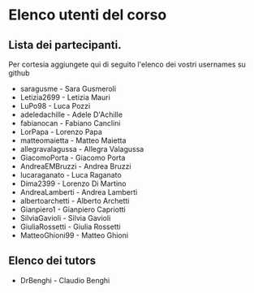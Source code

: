 # Elenco utenti del corso

## Lista dei partecipanti.

Per cortesia aggiungete qui di seguito l'elenco dei vostri usernames su github

- saragusme - Sara Gusmeroli
- Letizia2699 - Letizia Mauri
- LuPo98 - Luca Pozzi
- adeledachille - Adele D'Achille
- fabianocan - Fabiano Canclini
- LorPapa - Lorenzo Papa
- matteomaietta - Matteo Maietta
- allegravalagussa - Allegra Valagussa
- GiacomoPorta - Giacomo Porta
- AndreaEMBruzzi - Andrea Bruzzi
- lucaraganato - Luca Raganato
- Dima2399 - Lorenzo Di Martino
- AndreaLamberti - Andrea Lamberti
- albertoarchetti - Alberto Archetti
- Gianpiero1 - Gianpiero Capriotti
- SilviaGavioli - Silvia Gavioli
- GiuliaRossetti - Giulia Rossetti
- MatteoGhioni99 - Matteo Ghioni

## Elenco dei tutors

- DrBenghi - Claudio Benghi
